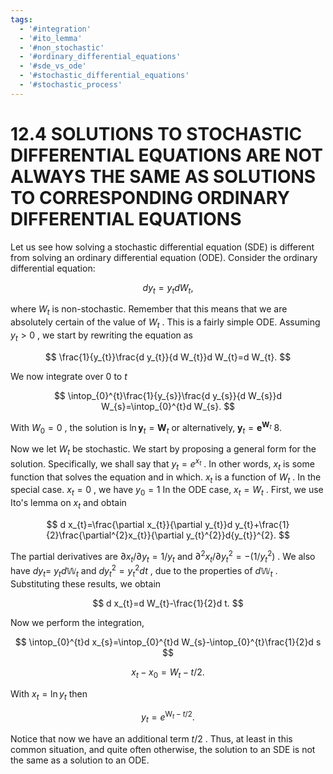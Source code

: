 ```yaml
---
tags:
  - '#integration'
  - '#ito_lemma'
  - '#non_stochastic'
  - '#ordinary_differential_equations'
  - '#sde_vs_ode'
  - '#stochastic_differential_equations'
  - '#stochastic_process'
---
```

# 12.4 SOLUTIONS TO STOCHASTIC DIFFERENTIAL EQUATIONS ARE NOT ALWAYS THE SAME AS SOLUTIONS TO CORRESPONDING ORDINARY DIFFERENTIAL EQUATIONS

Let us see how solving a stochastic differential equation (SDE) is different from solving an ordinary differential equation (ODE). Consider the ordinary differential equation:

$$
d y_{t}=y_{t}d W_{t},
$$

where $\mathbf{}\mathbf{}{W}_{t}$ is non-stochastic. Remember that this means that we are absolutely certain of the value of $\mathbf{}\mathbf{}{W}_{t}$ . This is a fairly simple ODE. Assuming $y_{t}>0$ , we start by rewriting the equation as

$$
\frac{1}{y_{t}}\frac{d y_{t}}{d W_{t}}d W_{t}=d W_{t}.
$$

We now integrate over 0 to $t$

$$
\intop_{0}^{t}\frac{1}{y_{s}}\frac{d y_{s}}{d W_{s}}d W_{s}=\intop_{0}^{t}d W_{s}.
$$

With $W_{0}=0$ , the solution is $\ln{\boldsymbol{y}_{t}^{}}=\boldsymbol{W}_{t}$ or alternatively, $\boldsymbol{y}_{t}=\boldsymbol{e}^{\boldsymbol{W}_{t}}$ 8.

Now we let $\mathbf{}\mathbf{}{W}_{t}$ be stochastic. We start by proposing a general form for the solution. Specifically, we shall say that $y_{t}=e^{x_{t}}$ . In other words, $x_{t}$ is some function that solves the equation and in which. $x_{t}$ is a function of $\mathbf{}\mathbf{}{W}_{t}$ . In the special case. $x_{t}=0$ , we have $y_{0}=1$ In the ODE case, $x_{t}=W_{t}$ . First, we use Ito's lemma on $x_{t}$ and obtain

$$
d x_{t}=\frac{\partial x_{t}}{\partial y_{t}}d y_{t}+\frac{1}{2}\frac{\partial^{2}x_{t}}{\partial y_{t}^{2}}d{y_{t}}^{2}.
$$

The partial derivatives are $\partial x_{t}/\partial y_{t}=1/y_{t}$ and $\partial^{2}x_{t}/\partial y_{t}^{2}=-(1/y_{t}^{2})$ . We also have $d y_{t}=$ $y_{t}d\mathbb{W}_{t}$ and $d y_{t}^{2}=y_{t}^{2}d t$ , due to the properties of $d\mathbb{W}_{t}$ . Substituting these results, we obtain

$$
d x_{t}=d W_{t}-\frac{1}{2}d t.
$$

Now we perform the integration,

$$
\intop_{0}^{t}d x_{s}=\intop_{0}^{t}d W_{s}-\intop_{0}^{t}\frac{1}{2}d s
$$

$$
x_{t}-x_{0}=W_{t}-t/2.
$$

With $x_{t}=\ln y_{t}$ then

$$
y_{t}=e^{\mathrm{W}_{t}-t/2}.
$$

Notice that now we have an additional term $t/2$ . Thus, at least in this common situation, and quite often otherwise, the solution to an SDE is not the same as a solution to an ODE.

